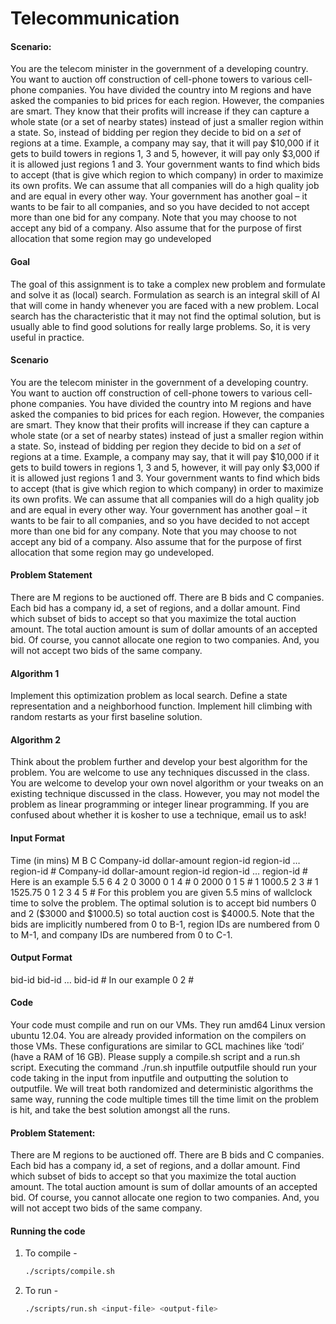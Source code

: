 # Telecommunication

#### Scenario: 

You are the telecom minister in the government of a developing country. You want to auction off construction of cell-phone towers to various cell-phone companies. You have divided the country into M regions and have asked the companies to bid prices for each region. However, the companies are smart. They know that their profits will increase if they can capture a whole state (or a set of nearby states) instead of just a smaller region within a state. So, instead of bidding per region they decide to bid on a *set* of regions at a time. Example, a company may say, that it will pay $10,000 if it gets to build towers in regions 1, 3 and 5, however, it will pay only $3,000 if it is allowed just regions 1 and 3. Your government wants to find which bids to accept (that is give which region to which company) in order to maximize its own profits. We can assume that all companies will do a high quality job and are equal in every other way. Your government has another goal – it wants to be fair to all companies, and so you have decided to not accept more than one bid for any company. Note that you may choose to not accept any bid of a company. Also assume that for the purpose of first allocation that some region may go undeveloped
   
#### Goal
The goal of this assignment is to take a complex new problem and formulate and solve it as (local) search.
Formulation as search is an integral skill of AI that will come in handy whenever you are faced with a new problem.
Local search has the characteristic that it may not find the optimal solution, but is usually able to find good solutions
for really large problems. So, it is very useful in practice.

#### Scenario
You are the telecom minister in the government of a developing country. You want to auction off
construction of cell-phone towers to various cell-phone companies. You have divided the country into M regions and
have asked the companies to bid prices for each region. However, the companies are smart. They know that their
profits will increase if they can capture a whole state (or a set of nearby states) instead of just a smaller region within
a state. So, instead of bidding per region they decide to bid on a *set* of regions at a time. Example, a company may
say, that it will pay $10,000 if it gets to build towers in regions 1, 3 and 5, however, it will pay only $3,000 if it is
allowed just regions 1 and 3. Your government wants to find which bids to accept (that is give which region to which
company) in order to maximize its own profits. We can assume that all companies will do a high quality job and are
equal in every other way. Your government has another goal – it wants to be fair to all companies, and so you have
decided to not accept more than one bid for any company. Note that you may choose to not accept any bid of a
company. Also assume that for the purpose of first allocation that some region may go undeveloped.

#### Problem Statement
There are M regions to be auctioned off. There are B bids and C companies. Each bid has a
company id, a set of regions, and a dollar amount. Find which subset of bids to accept so that you maximize the total
auction amount. The total auction amount is sum of dollar amounts of an accepted bid. Of course, you cannot
allocate one region to two companies. And, you will not accept two bids of the same company.

#### Algorithm 1
Implement this optimization problem as local search. Define a state representation and a
neighborhood function. Implement hill climbing with random restarts as your first baseline solution.

#### Algorithm 2
Think about the problem further and develop your best algorithm for the problem. You are
welcome to use any techniques discussed in the class. You are welcome to develop your own novel algorithm or your
tweaks on an existing technique discussed in the class. However, you may not model the problem as linear
programming or integer linear programming. If you are confused about whether it is kosher to use a technique,
email us to ask!

#### Input Format
Time (in mins)
M
B
C
Company-id dollar-amount region-id region-id … region-id #
Company-id dollar-amount region-id region-id … region-id #
Here is an example
5.5
6
4
2
0 3000 0 1 4 #
0 2000 0 1 5 #
1 1000.5 2 3 #
1 1525.75 0 1 2 3 4 5 #
For this problem you are given 5.5 mins of wallclock time to solve the problem. The optimal solution is to accept bid
numbers 0 and 2 ($3000 and $1000.5) so total auction cost is $4000.5. Note that the bids are implicitly numbered
from 0 to B-1, region IDs are numbered from 0 to M-1, and company IDs are numbered from 0 to C-1.

#### Output Format
bid-id bid-id … bid-id #
In our example
0 2 #

#### Code
Your code must compile and run on our VMs. They run amd64 Linux version ubuntu 12.04. You are already
provided information on the compilers on those VMs. These configurations are similar to GCL machines like ‘todi’
(have a RAM of 16 GB). Please supply a compile.sh script and a run.sh script. Executing the command ./run.sh
inputfile outputfile should run your code taking in the input from inputfile and outputting the solution to outputfile.
We will treat both randomized and deterministic algorithms the same way, running the code multiple times till the
time limit on the problem is hit, and take the best solution amongst all the runs.


#### Problem Statement: 

There are M regions to be auctioned off. There are B bids and C companies. Each bid has a company id, a set of regions, and a dollar amount. Find which subset of bids to accept so that you maximize the total auction amount. The total auction amount is sum of dollar amounts of an accepted bid. Of course, you cannot allocate one region to two companies. And, you will not accept two bids of the same company.

#### Running the code

1. To compile -

   ```bash
   ./scripts/compile.sh
   ```

2. To run - 

   ```bash
   ./scripts/run.sh <input-file> <output-file>
   ```

